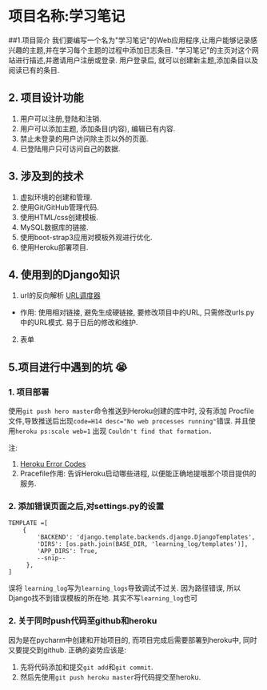 # 项目名称:学习笔记
##1.项目简介
我们要编写一个名为"学习笔记"的Web应用程序,让用户能够记录感兴趣的主题,并在学习每个主题的过程中添加日志条目.
"学习笔记"的主页对这个网站进行描述,并邀请用户注册或登录. 用户登录后, 就可以创建新主题,添加条目以及阅读已有的条目.
## 2. 项目设计功能
1. 用户可以注册,登陆和注销.
2. 用户可以添加主题, 添加条目(内容), 编辑已有内容.
3. 禁止未登录的用户访问除主页以外的页面.
4. 已登陆用户只可访问自己的数据.

## 3. 涉及到的技术
1. 虚拟环境的创建和管理.
2. 使用Git/GitHub管理代码.
3. 使用HTML/css创建模板.
4. MySQL数据库的链接.
5. 使用boot-strap3应用对模板外观进行优化.
6. 使用Heroku部署项目.

## 4. 使用到的Django知识
1. url的反向解析 [URL调度器](http://python.usyiyi.cn/django/topics/http/urls.html)
 - 作用:
 使用相对链接, 避免生成硬链接, 要修改项目中的URL, 只需修改urls.py中的URL模式. 易于日后的修改和维护.
2. 表单

## 5.项目进行中遇到的坑 :sob:
### 1. 项目部署
 使用`git push hero master`命令推送到Heroku创建的库中时, 没有添加 Procfile文件,导致推送后出现` code=H14 desc="No web processes running" `错误.  并且使用`heroku ps:scale web=1` 出现 `Couldn't find that formation.`
  
  注:
 1. [Heroku Error Codes](https://devcenter.heroku.com/articles/error-codes#h14-no-web-dynos-running)
 2. Pracefile作用: 告诉Heroku启动哪些进程, 以便能正确地提哦那个项目提供的服务.
 
### 2. 添加错误页面之后,对settings.py的设置
```
TEMPLATE =[
    { 
        'BACKEND': 'django.template.backends.django.DjangoTemplates',
        'DIRS': [os.path.join(BASE_DIR, 'learning_log/templates')],
        'APP_DIRS': True,
        --snip--
     },
]
```
误将 `learning_log`写为`learning_logs`导致调试不过关. 因为路径错误, 所以Django找不到错误模板的所在地.
其实不写`learning_log`也可

### 2. 关于同时push代码至github和heroku
因为是在pycharm中创建和开始项目的, 而项目完成后需要部署到heroku中, 同时又要提交到github. 正确的姿势应该是:
 1. 先将代码添加和提交`git add`和`git commit`.
 2. 然后先使用`git push heroku master`将代码提交至heroku.
 




